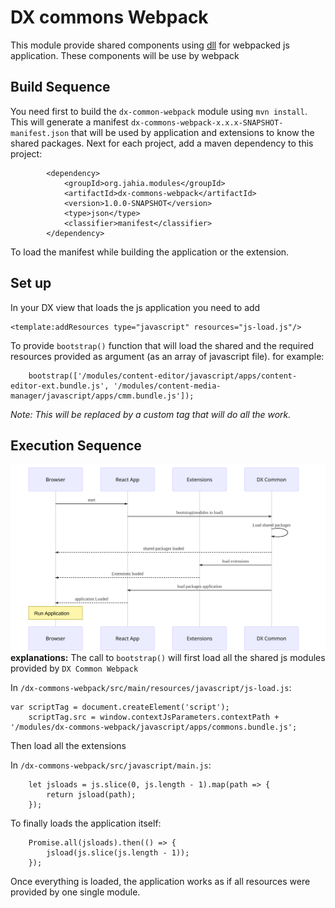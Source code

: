 DX commons Webpack
==================
This module provide shared components using [dll](https://webpack.js.org/plugins/dll-plugin/) for webpacked js application. These components will be use by webpack
## Build Sequence
You need first to build the `dx-common-webpack` module using `mvn install`. This will generate a manifest `dx-commons-webpack-x.x.x-SNAPSHOT-manifest.json` that will be used by application and extensions to know the shared packages.
Next for each project, add a maven dependency to this project:
```
        <dependency>
            <groupId>org.jahia.modules</groupId>
            <artifactId>dx-commons-webpack</artifactId>
            <version>1.0.0-SNAPSHOT</version>
            <type>json</type>
            <classifier>manifest</classifier>
        </dependency>
```  
To load the manifest while building the application or the extension. 
## Set up 
In your DX view that loads the js application you need to add 
```
<template:addResources type="javascript" resources="js-load.js"/>
```
To provide `bootstrap()` function that will load the shared and the required resources provided as argument (as an array of javascript file).
for example:
```
    bootstrap(['/modules/content-editor/javascript/apps/content-editor-ext.bundle.js', '/modules/content-media-manager/javascript/apps/cmm.bundle.js']);

```
_Note: This will be replaced by a custom tag that will do all the work._
## Execution Sequence
![sequence](docs/img/webpack-common-execution-sequence.svg)
__explanations:__
The call to `bootstrap()` will first load all the shared js modules provided by `DX Common Webpack`

In `/dx-commons-webpack/src/main/resources/javascript/js-load.js`:
``` 
var scriptTag = document.createElement('script');
    scriptTag.src = window.contextJsParameters.contextPath + '/modules/dx-commons-webpack/javascript/apps/commons.bundle.js';
```
    
Then load all the extensions

In `/dx-commons-webpack/src/javascript/main.js`:
```
    let jsloads = js.slice(0, js.length - 1).map(path => {
        return jsload(path);
    });
```
To finally loads the application itself:
```
    Promise.all(jsloads).then(() => {
        jsload(js.slice(js.length - 1));
    });
```
Once everything is loaded, the application works as if all resources were provided by one single module.
